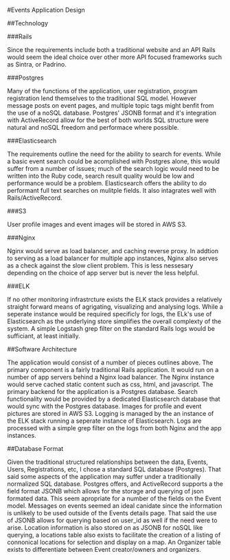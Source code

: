 #Events Application Design

##Technology

###Rails

Since the requirements include both a traditional website and an API Rails would seem the ideal choice over other more API focused frameworks such as Sintra, or Padrino.

###Postgres

Many of the functions of the application, user registration, program registration lend themselves to the traditional SQL model. However message posts on event pages, and multiple topic tags might benfit from the use of a noSQL database. Postgres' JSONB format and it's integration with ActiveRecord allow for the best of both worlds SQL structure were natural and noSQL freedom and performace where possible.

###Elasticsearch

The requirements outline the need for the ability to search for events. While a basic event search could be acomplished with Postgres alone, this would suffer from a number of issues; much of the search logic would need to be written into the Ruby code, search result quality would be low and performance would be a problem. Elasticsearch offers the ability to do performant full text searches on mulitple fields. It also intagrates well with Rails/ActiveRecord.

###S3

User profile images and event images will be stored in AWS S3.

###Nginx

Nginx would serve as load balancer, and caching reverse proxy. In addtion to serving as a load balancer for multiple app instances, Nginx also serves as a check against the slow client problem. This is less nessesary depending on the choice of app server but is never the less helpful.

###ELK

If no other monitoring infrastrcture exists the ELK stack provides a relatively straight forward means of agrigating, visualizing and analysing logs. While a seperate instance would be required specificly for logs, the ELk's use of Elasticsearch as the underlying store simplifies the overall complexty of the system. A simple Logstash grep filter on the standard Rails logs would be sufficiant, at least initially.

##Software Architecture

The application would consist of a number of pieces outlines above. The primary component is a fairly traditional Rails application. It would run on a number of app servers behind a Nginx load balancer. The Nginx instance would serve cached static content such as css, html, and javascript. The primary backend for the application is a Postgres database. Search functionality would be provided by a dedicated Elasticsearch database that would sync with the Postgres database. Images for profile and event pictures are stored in AWS S3. Logging is managed by the an instance of the ELK stack running a seperate instance of Elasticsearch. Logs are processed with a simple grep filter on the logs from both Nginx and the app instances.

##Database Format

Given the traditional structured relationships between the data, Events, Users, Registrations, etc, I chose a standard SQL database (Postgres). That said some aspects of the application may suffer under a traditionally normalized SQL database. Postgres offers, and ActiveRecord supports a the field format JSONB which allows for the storage and querying of json formated data. This seem apropriate for a number of the fields on the Event model. Messages on events seemed an ideal canidate since the information is unlikely to be used outside of the Events details page. That said the use of JSONB allows for querying based on user_id as well if the need were to arise. Location information is also stored on as JSONB for noSQL like querying, a locations table also exists to facilitate the creation of a listing of connonical locations for selection and display on a map. An Organizer table exists to differentiate between Event creator/owners and organizers.
